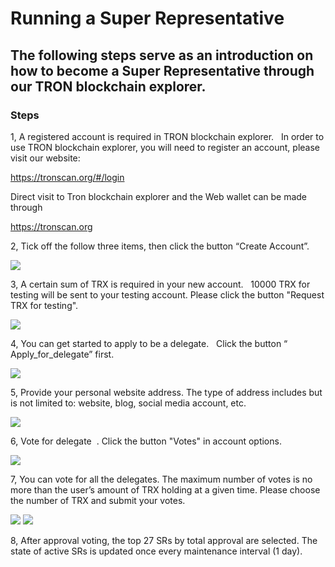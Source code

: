 # Running a Super Representative

## The following steps serve as an introduction on how to become a Super Representative through our TRON blockchain explorer.

### Steps

1, A registered account is required in TRON blockchain explorer.   In order to use TRON blockchain explorer, you will need to register an account, please visit our website:    

   https://tronscan.org/#/login

   Direct visit to Tron blockchain explorer and the Web wallet can be made through

   https://tronscan.org

2, Tick off the follow three items, then click the button “Create Account”.     

![](https://raw.githubusercontent.com/ybhgenius/Documentation/master/images/running_a_delegate/create_account.png)

3, A certain sum of TRX is required in your new account.   10000 TRX for testing will be sent to your testing account. Please click the button "Request TRX for testing".  

![](https://raw.githubusercontent.com/ybhgenius/Documentation/master/images/running_a_delegate/request_for_testing.png)

4, You can get started to apply to be a delegate.   Click the button “ Apply_for_delegate” first.  

![](https://raw.githubusercontent.com/ybhgenius/Documentation/master/images/running_a_delegate/apply_for_delegate.png)

5, Provide your personal website address. The type of address includes but is not limited to: website, blog, social media account, etc.  

![](https://raw.githubusercontent.com/ybhgenius/Documentation/master/images/running_a_delegate/personal_address.png)

6, Vote for delegate  . Click the button "Votes" in account options.  

![](https://raw.githubusercontent.com/ybhgenius/Documentation/master/images/running_a_delegate/votes.png)

7, You can vote for all the delegates. The maximum number of votes is no more than the user’s amount of TRX holding at a given time. Please choose the number of TRX and submit your votes.  

![](https://raw.githubusercontent.com/ybhgenius/Documentation/master/images/running_a_delegate/submit_votes_1.png)
![](https://raw.githubusercontent.com/ybhgenius/Documentation/master/images/running_a_delegate/submit_votes_2.png)

8, After approval voting, the top 27 SRs by total approval are selected. The state of active SRs is updated once every maintenance interval (1 day).
